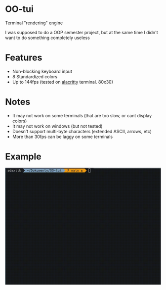 # OO-tui
Terminal "rendering" engine

I was supposed to do a OOP semester project, but at the same time I didn't want to do something completely useless

# Features
- Non-blocking keyboard input
- 8 Standardized colors
- Up to 144fps (tested on [alacritty](https://github.com/alacritty/alacritty) terminal. 80x30)

# Notes 
- It may not work on some terminals (that are too slow, or cant display colors)
- It may not work on windows (but not tested)
- Doesn't support multi-byte characters (extended ASCII, arrows, etc)
- More than 30fps can be laggy on some terminals

# Example

![TextAnimated](examples/example1.gif)